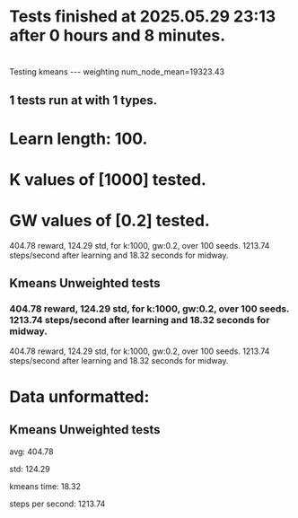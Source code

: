 # Tests finished at 2025.05.29 23:13 after 0 hours and 8 minutes.
# 
Testing kmeans --- weighting
num_node_mean=19323.43

## 1 tests run at with 1 types.
# Learn length: 100.
# K values of [1000] tested.
# GW values of [0.2] tested.

404.78 reward, 124.29 std, for k:1000, gw:0.2, over 100 seeds.  1213.74 steps/second after learning and 18.32 seconds for midway.


## Kmeans Unweighted tests
### 404.78 reward, 124.29 std, for k:1000, gw:0.2, over 100 seeds.  1213.74 steps/second after learning and 18.32 seconds for midway.

404.78 reward, 124.29 std, for k:1000, gw:0.2, over 100 seeds.  1213.74 steps/second after learning and 18.32 seconds for midway.


# Data unformatted:



## Kmeans Unweighted tests
avg:
404.78

std:
124.29

kmeans time:
18.32

steps per second:
1213.74
